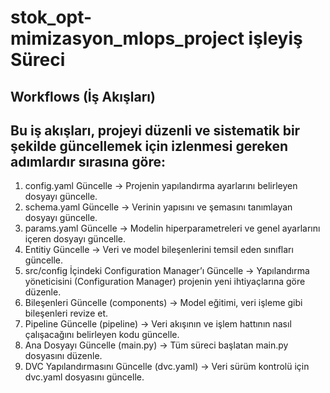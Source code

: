 # stok_opt-mimizasyon_mlops_project işleyiş Süreci



## Workflows (İş Akışları)

## Bu iş akışları, projeyi düzenli ve sistematik bir şekilde güncellemek için izlenmesi gereken adımlardır sırasına göre:
1.	config.yaml Güncelle → Projenin yapılandırma ayarlarını belirleyen dosyayı güncelle.
2.	schema.yaml Güncelle → Verinin yapısını ve şemasını tanımlayan dosyayı güncelle.
3.	params.yaml Güncelle → Modelin hiperparametreleri ve genel ayarlarını içeren dosyayı güncelle.
4.	Entitiy Güncelle → Veri ve model bileşenlerini temsil eden sınıfları güncelle.
5.	src/config İçindeki Configuration Manager’ı Güncelle → Yapılandırma yöneticisini (Configuration Manager) projenin yeni ihtiyaçlarına göre düzenle.
6.	Bileşenleri Güncelle (components) → Model eğitimi, veri işleme gibi bileşenleri revize et.
7.	Pipeline Güncelle (pipeline) → Veri akışının ve işlem hattının nasıl çalışacağını belirleyen kodu güncelle.
8.	Ana Dosyayı Güncelle (main.py) → Tüm süreci başlatan main.py dosyasını düzenle.
9.	DVC Yapılandırmasını Güncelle (dvc.yaml) → Veri sürüm kontrolü için dvc.yaml dosyasını güncelle.

